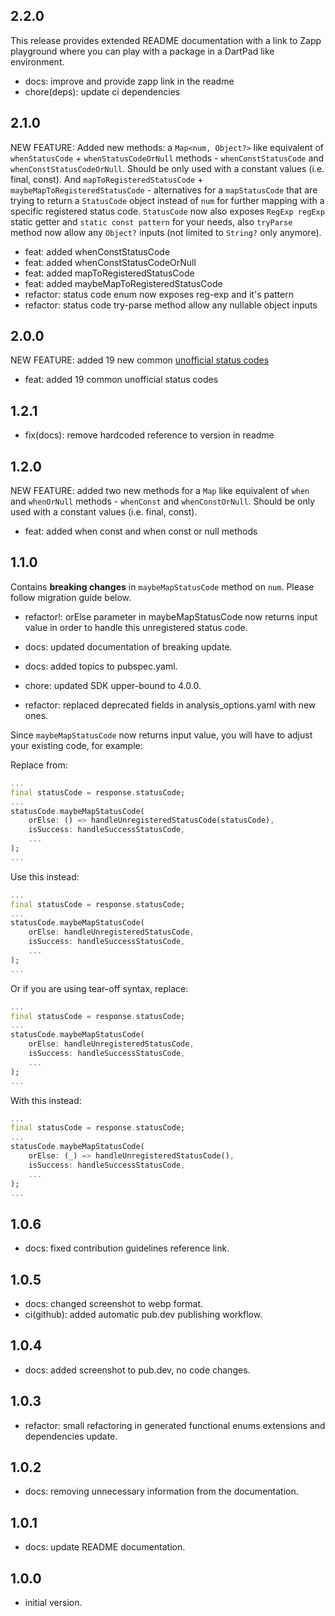 ## 2.2.0

This release provides extended README documentation with a link to Zapp playground where you can play with a package in a DartPad like environment.

- docs: improve and provide zapp link in the readme
- chore(deps): update ci dependencies

## 2.1.0

NEW FEATURE: Added new methods: a `Map<num, Object?>` like equivalent of `whenStatusCode` + `whenStatusCodeOrNull` methods - `whenConstStatusCode` and `whenConstStatusCodeOrNull`. Should be only used with a constant values (i.e. final, const). And `mapToRegisteredStatusCode` + `maybeMapToRegisteredStatusCode` - alternatives for a `mapStatusCode` that are trying to return a `StatusCode` object instead of `num` for further mapping with a specific registered status code. `StatusCode` now also exposes `RegExp regExp` static getter and `static const pattern` for your needs, also `tryParse` method now allow any `Object?` inputs (not limited to `String?` only anymore).

- feat: added whenConstStatusCode
- feat: added whenConstStatusCodeOrNull
- feat: added mapToRegisteredStatusCode
- feat: added maybeMapToRegisteredStatusCode
- refactor: status code enum now exposes reg-exp and it's pattern
- refactor: status code try-parse method allow any nullable object inputs

## 2.0.0

NEW FEATURE: added 19 new common [unofficial status codes](https://en.wikipedia.org/wiki/List_of_HTTP_status_codes#Unofficial_codes)

- feat: added 19 common unofficial status codes

## 1.2.1

- fix(docs): remove hardcoded reference to version in readme

## 1.2.0

NEW FEATURE: added two new methods for a `Map` like equivalent of `when` and `whenOrNull` methods - `whenConst` and `whenConstOrNull`. Should be only used with a constant values (i.e. final, const).

- feat: added when const and when const or null methods

## 1.1.0

Contains **breaking changes** in `maybeMapStatusCode` method on `num`. Please follow migration guide below.

- refactor!: orElse parameter in maybeMapStatusCode now returns input value in order to handle this unregistered status code.

- docs: updated documentation of breaking update.
- docs: added topics to pubspec.yaml.
- chore: updated SDK upper-bound to 4.0.0.
- refactor: replaced deprecated fields in analysis_options.yaml with new ones.

Since `maybeMapStatusCode` now returns input value, you will have to adjust your existing code, for example:

Replace from:

```dart
...
final statusCode = response.statusCode;
...
statusCode.maybeMapStatusCode(
    orElse: () => handleUnregisteredStatusCode(statusCode),
    isSuccess: handleSuccessStatusCode,
    ...
);
...
```

Use this instead:

```dart
...
final statusCode = response.statusCode;
...
statusCode.maybeMapStatusCode(
    orElse: handleUnregisteredStatusCode,
    isSuccess: handleSuccessStatusCode,
    ...
);
...
```

Or if you are using tear-off syntax, replace:

```dart
...
final statusCode = response.statusCode;
...
statusCode.maybeMapStatusCode(
    orElse: handleUnregisteredStatusCode,
    isSuccess: handleSuccessStatusCode,
    ...
);
...
```

With this instead:

```dart
...
final statusCode = response.statusCode;
...
statusCode.maybeMapStatusCode(
    orElse: (_) => handleUnregisteredStatusCode(),
    isSuccess: handleSuccessStatusCode,
    ...
);
...
```

## 1.0.6

- docs: fixed contribution guidelines reference link.

## 1.0.5

- docs: changed screenshot to webp format.
- ci(github): added automatic pub.dev publishing workflow.

## 1.0.4

- docs: added screenshot to pub.dev, no code changes.

## 1.0.3

- refactor: small refactoring in generated functional enums extensions and dependencies update.

## 1.0.2

- docs: removing unnecessary information from the documentation.

## 1.0.1

- docs: update README documentation.

## 1.0.0

- initial version.
